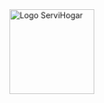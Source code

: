 <img src="https://drive.google.com/uc?export=view&id=1Rxy1dP0BdAVTrvD3kEHWeqKG7HQ_-nvp" alt="Logo ServiHogar" width="150" align="center">

